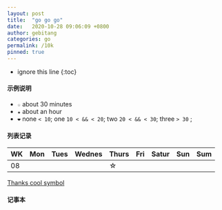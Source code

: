 ```yaml
---
layout: post
title:  "go go go"
date:   2020-10-28 09:06:09 +0800
author: gebitang
categories: go
permalink: /10k
pinned: true
---
```


* ignore this line 
{:toc}

#### 示例说明

- `☆` about 30 minutes
- `★` about an hour
- `❤` none `< 10`; one `10 < && < 20`; two `20 < && < 30`; three `> 30` ; 

#### 列表记录

|WK|Mon|Tues|Wednes|Thurs|Fri|Satur|Sun|Sum|
|---------|---------|---------|---------|---------|---------|---------|---------|---------|
|08||||☆|||||

[Thanks cool symbol](https://coolsymbol.com/)

#### 记事本

